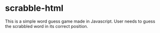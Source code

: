 # scrabble-html

This is a simple word guess game made in Javascript. User needs to guess the scrabbled word in its correct position.

